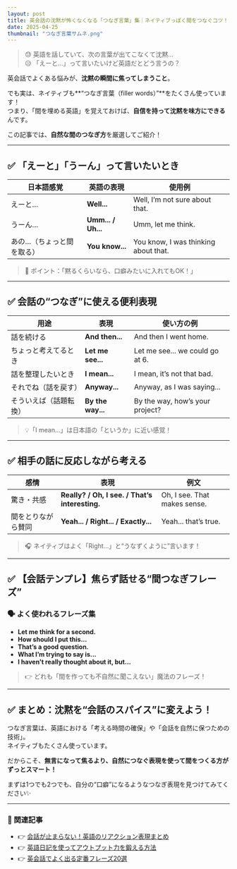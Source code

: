 ```yaml
---
layout: post
title: 英会話の沈黙が怖くなくなる「つなぎ言葉」集｜ネイティブっぽく間をつなぐコツ！
date: 2025-04-25
thumbnail: "つなぎ言葉サムネ.png"
---
```



> 😓 英語を話していて、次の言葉が出てこなくて沈黙…  
> 😥 「えーと…」って言いたいけど英語だとどう言うの？

英会話でよくある悩みが、**沈黙の瞬間に焦ってしまうこと**。

でも実は、ネイティブも**“つなぎ言葉（filler words）”**をたくさん使っています！  
つまり、「間を埋める英語」を覚えておけば、**自信を持って沈黙を味方にできる**んです。

この記事では、**自然な間のつなぎ方**を厳選してご紹介！

---

## ✅ 「えーと」「うーん」って言いたいとき

| 日本語感覚 | 英語の表現 | 使用例 |
|---|---|---|
| えーと… | **Well...** | Well, I’m not sure about that. |
| うーん… | **Umm... / Uh...** | Umm, let me think. |
| あの…（ちょっと間を取る） | **You know...** | You know, I was thinking about that. |

> 🌟 ポイント：「黙るくらいなら、口癖みたいに入れてもOK！」

---

## ✅ 会話の“つなぎ”に使える便利表現

| 用途 | 表現 | 使い方の例 |
|---|---|---|
| 話を続ける | **And then...** | And then I went home. |
| ちょっと考えてるとき | **Let me see...** | Let me see... we could go at 6. |
| 話を整理したいとき | **I mean...** | I mean, it’s not that bad. |
| それでね（話を戻す） | **Anyway...** | Anyway, as I was saying... |
| そういえば（話題転換） | **By the way...** | By the way, how’s your project? |

> 💡「I mean...」は日本語の「というか」に近い感覚！

---

## ✅ 相手の話に反応しながら考える

| 感情 | 表現 | 例文 |
|---|---|---|
| 驚き・共感 | **Really? / Oh, I see. / That’s interesting.** | Oh, I see. That makes sense. |
| 間をとりながら賛同 | **Yeah... / Right... / Exactly...** | Yeah... that’s true. |

> 🎧 ネイティブはよく「Right...」と“うなずくように”言います！

---

## ✅ 【会話テンプレ】焦らず話せる“間つなぎフレーズ”

### 🗣 よく使われるフレーズ集
- **Let me think for a second.**
- **How should I put this...**
- **That’s a good question.**
- **What I’m trying to say is...**
- **I haven't really thought about it, but...**

> 👉 どれも「間を作っても不自然に聞こえない」魔法のフレーズ！

---

## ✅ まとめ：沈黙を“会話のスパイス”に変えよう！

つなぎ言葉は、英語における「考える時間の確保」や「会話を自然に保つための技術」。  
ネイティブもたくさん使っています。

だからこそ、**無言になって焦るより、自然につなぐ表現を使って間をつくる方がずっとスマート！**

まずは1つでも2つでも、自分の“口癖”になるようなつなぎ表現を見つけてみてください✨

---

### 🎁 関連記事

- 👉 [会話が止まらない！英語のリアクション表現まとめ](#)
- 👉 [英語日記を使ってアウトプット力を鍛える方法](#)
- 👉 [英会話でよく出る定番フレーズ20選](#)


